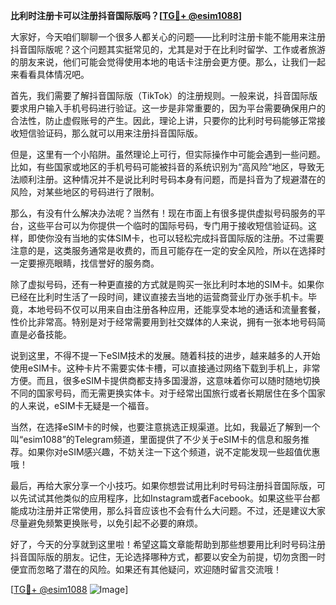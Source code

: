 **比利时注册卡可以注册抖音国际版吗？[[TG💪+ @esim1088](https://t.me/s/esim1088)]**

大家好，今天咱们聊聊一个很多人都关心的问题——比利时注册卡能不能用来注册抖音国际版呢？这个问题其实挺常见的，尤其是对于在比利时留学、工作或者旅游的朋友来说，他们可能会觉得使用本地的电话卡注册会更方便。那么，让我们一起来看看具体情况吧。

首先，我们需要了解抖音国际版（TikTok）的注册规则。一般来说，抖音国际版要求用户输入手机号码进行验证。这一步是非常重要的，因为平台需要确保用户的合法性，防止虚假账号的产生。因此，理论上讲，只要你的比利时号码能够正常接收短信验证码，那么就可以用来注册抖音国际版。

但是，这里有一个小陷阱。虽然理论上可行，但实际操作中可能会遇到一些问题。比如，有些国家或地区的手机号码可能被抖音的系统识别为“高风险”地区，导致无法顺利注册。这种情况并不是说比利时号码本身有问题，而是抖音为了规避潜在的风险，对某些地区的号码进行了限制。

那么，有没有什么解决办法呢？当然有！现在市面上有很多提供虚拟号码服务的平台，这些平台可以为你提供一个临时的国际号码，专门用于接收短信验证码。这样，即使你没有当地的实体SIM卡，也可以轻松完成抖音国际版的注册。不过需要注意的是，这类服务通常是收费的，而且可能存在一定的安全风险，所以在选择时一定要擦亮眼睛，找信誉好的服务商。

除了虚拟号码，还有一种更直接的方式就是购买一张比利时本地的SIM卡。如果你已经在比利时生活了一段时间，建议直接去当地的运营商营业厅办张手机卡。毕竟，本地号码不仅可以用来自由注册各种应用，还能享受本地的通话和流量套餐，性价比非常高。特别是对于经常需要用到社交媒体的人来说，拥有一张本地号码简直是必备技能。

说到这里，不得不提一下eSIM技术的发展。随着科技的进步，越来越多的人开始使用eSIM卡。这种卡片不需要实体卡槽，可以直接通过网络下载到手机上，非常方便。而且，很多eSIM卡提供商都支持多国漫游，这意味着你可以随时随地切换不同的国家号码，而无需更换实体卡。对于经常出国旅行或者长期居住在多个国家的人来说，eSIM卡无疑是一个福音。

当然，在选择eSIM卡的时候，也要注意挑选正规渠道。比如，我最近了解到一个叫“esim1088”的Telegram频道，里面提供了不少关于eSIM卡的信息和服务推荐。如果你对eSIM感兴趣，不妨关注一下这个频道，说不定能发现一些超值优惠哦！

最后，再给大家分享一个小技巧。如果你想尝试用比利时号码注册抖音国际版，可以先试试其他类似的应用程序，比如Instagram或者Facebook。如果这些平台都能成功注册并正常使用，那么抖音应该也不会有什么大问题。不过，还是建议大家尽量避免频繁更换账号，以免引起不必要的麻烦。

好了，今天的分享就到这里啦！希望这篇文章能帮助到那些想要用比利时号码注册抖音国际版的朋友。记住，无论选择哪种方式，都要以安全为前提，切勿贪图一时便宜而忽略了潜在的风险。如果还有其他疑问，欢迎随时留言交流哦！

[[TG💪+ @esim1088](https://t.me/s/esim1088) ![Image](https://i.postimg.cc/4NQfJmqS/Snipaste-2025-05-13-00-14-12.png)]